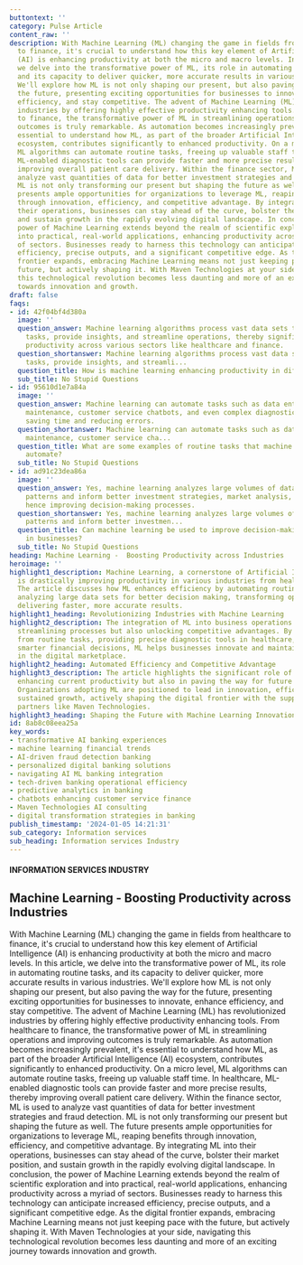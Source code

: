 ```yaml
---
buttontext: ''
category: Pulse Article
content_raw: ''
description: With Machine Learning (ML) changing the game in fields from healthcare
  to finance, it's crucial to understand how this key element of Artificial Intelligence
  (AI) is enhancing productivity at both the micro and macro levels. In this article,
  we delve into the transformative power of ML, its role in automating routine tasks,
  and its capacity to deliver quicker, more accurate results in various industries.
  We'll explore how ML is not only shaping our present, but also paving the way for
  the future, presenting exciting opportunities for businesses to innovate, enhance
  efficiency, and stay competitive. The advent of Machine Learning (ML) has revolutionized
  industries by offering highly effective productivity enhancing tools. From healthcare
  to finance, the transformative power of ML in streamlining operations and improving
  outcomes is truly remarkable. As automation becomes increasingly prevalent, it's
  essential to understand how ML, as part of the broader Artificial Intelligence (AI)
  ecosystem, contributes significantly to enhanced productivity. On a micro level,
  ML algorithms can automate routine tasks, freeing up valuable staff time. In healthcare,
  ML-enabled diagnostic tools can provide faster and more precise results, thereby
  improving overall patient care delivery. Within the finance sector, ML is used to
  analyze vast quantities of data for better investment strategies and fraud detection.
  ML is not only transforming our present but shaping the future as well. The future
  presents ample opportunities for organizations to leverage ML, reaping benefits
  through innovation, efficiency, and competitive advantage. By integrating ML into
  their operations, businesses can stay ahead of the curve, bolster their market position,
  and sustain growth in the rapidly evolving digital landscape. In conclusion, the
  power of Machine Learning extends beyond the realm of scientific exploration and
  into practical, real-world applications, enhancing productivity across a myriad
  of sectors. Businesses ready to harness this technology can anticipate increased
  efficiency, precise outputs, and a significant competitive edge. As the digital
  frontier expands, embracing Machine Learning means not just keeping pace with the
  future, but actively shaping it. With Maven Technologies at your side, navigating
  this technological revolution becomes less daunting and more of an exciting journey
  towards innovation and growth.
draft: false
faqs:
- id: 42f04bf4d380a
  image: ''
  question_answer: Machine learning algorithms process vast data sets to automate
    tasks, provide insights, and streamline operations, thereby significantly boosting
    productivity across various sectors like healthcare and finance.
  question_shortanswer: Machine learning algorithms process vast data sets to automate
    tasks, provide insights, and streamli...
  question_title: How is machine learning enhancing productivity in different industries?
  sub_title: No Stupid Questions
- id: 95610d1e7a84a
  image: ''
  question_answer: Machine learning can automate tasks such as data entry, predictive
    maintenance, customer service chatbots, and even complex diagnostics in healthcare,
    saving time and reducing errors.
  question_shortanswer: Machine learning can automate tasks such as data entry, predictive
    maintenance, customer service cha...
  question_title: What are some examples of routine tasks that machine learning can
    automate?
  sub_title: No Stupid Questions
- id: ad91c23dea86a
  image: ''
  question_answer: Yes, machine learning analyzes large volumes of data to uncover
    patterns and inform better investment strategies, market analysis, and fraud detection,
    hence improving decision-making processes.
  question_shortanswer: Yes, machine learning analyzes large volumes of data to uncover
    patterns and inform better investmen...
  question_title: Can machine learning be used to improve decision-making processes
    in businesses?
  sub_title: No Stupid Questions
heading: Machine Learning -  Boosting Productivity across Industries
heroimage: ''
highlight1_description: Machine Learning, a cornerstone of Artificial Intelligence,
  is drastically improving productivity in various industries from healthcare to finance.
  The article discusses how ML enhances efficiency by automating routine tasks and
  analyzing large data sets for better decision making, transforming operations, and
  delivering faster, more accurate results.
highlight1_heading: Revolutionizing Industries with Machine Learning
highlight2_description: The integration of ML into business operations is not only
  streamlining processes but also unlocking competitive advantages. By freeing staff
  from routine tasks, providing precise diagnostic tools in healthcare, and enabling
  smarter financial decisions, ML helps businesses innovate and maintain their edge
  in the digital marketplace.
highlight2_heading: Automated Efficiency and Competitive Advantage
highlight3_description: The article highlights the significant role of ML in not only
  enhancing current productivity but also in paving the way for future advancements.
  Organizations adopting ML are positioned to lead in innovation, efficiency, and
  sustained growth, actively shaping the digital frontier with the support of technology
  partners like Maven Technologies.
highlight3_heading: Shaping the Future with Machine Learning Innovation
id: 8ab8c08eea25a
key_words:
- transformative AI banking experiences
- machine learning financial trends
- AI-driven fraud detection banking
- personalized digital banking solutions
- navigating AI ML banking integration
- tech-driven banking operational efficiency
- predictive analytics in banking
- chatbots enhancing customer service finance
- Maven Technologies AI consulting
- digital transformation strategies in banking
publish_timestamp: '2024-01-05 14:21:31'
sub_category: Information services
sub_heading: Information services Industry
---
```


#### INFORMATION SERVICES INDUSTRY
## Machine Learning -  Boosting Productivity across Industries
With Machine Learning (ML) changing the game in fields from healthcare to finance, it's crucial to understand how this key element of Artificial Intelligence (AI) is enhancing productivity at both the micro and macro levels. In this article, we delve into the transformative power of ML, its role in automating routine tasks, and its capacity to deliver quicker, more accurate results in various industries. We'll explore how ML is not only shaping our present, but also paving the way for the future, presenting exciting opportunities for businesses to innovate, enhance efficiency, and stay competitive. The advent of Machine Learning (ML) has revolutionized industries by offering highly effective productivity enhancing tools. From healthcare to finance, the transformative power of ML in streamlining operations and improving outcomes is truly remarkable. As automation becomes increasingly prevalent, it's essential to understand how ML, as part of the broader Artificial Intelligence (AI) ecosystem, contributes significantly to enhanced productivity. On a micro level, ML algorithms can automate routine tasks, freeing up valuable staff time. In healthcare, ML-enabled diagnostic tools can provide faster and more precise results, thereby improving overall patient care delivery. Within the finance sector, ML is used to analyze vast quantities of data for better investment strategies and fraud detection. ML is not only transforming our present but shaping the future as well. The future presents ample opportunities for organizations to leverage ML, reaping benefits through innovation, efficiency, and competitive advantage. By integrating ML into their operations, businesses can stay ahead of the curve, bolster their market position, and sustain growth in the rapidly evolving digital landscape. In conclusion, the power of Machine Learning extends beyond the realm of scientific exploration and into practical, real-world applications, enhancing productivity across a myriad of sectors. Businesses ready to harness this technology can anticipate increased efficiency, precise outputs, and a significant competitive edge. As the digital frontier expands, embracing Machine Learning means not just keeping pace with the future, but actively shaping it. With Maven Technologies at your side, navigating this technological revolution becomes less daunting and more of an exciting journey towards innovation and growth.